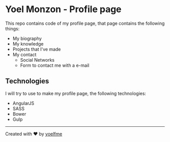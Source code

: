 # Yoel Monzon - Profile page

This repo contains code of my profile page, that page contains the following things:

- My biography
- My knowledge
- Projects that I've made
- My contact
  - Social Networks
  - Form to contact me with a e-mail

## Technologies

I will try to use to make my profile page, the following technologies:

- AngularJS
- SASS
- Bower
- Gulp

---

Created with :heart: by [yoelfme](https://github.com/yoelfme)
